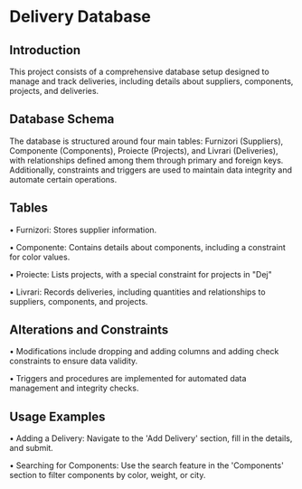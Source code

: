 # Delivery Database

## Introduction
This project consists of a comprehensive database setup designed to manage and
track deliveries, including details about suppliers, components, projects, and
deliveries.

## Database Schema

The database is structured around four main tables: Furnizori (Suppliers),
Componente (Components), Proiecte (Projects), and Livrari (Deliveries), with
relationships defined among them through primary and foreign keys. Additionally,
constraints and triggers are used to maintain data integrity and automate certain
operations.

## Tables

• Furnizori: Stores supplier information.

• Componente: Contains details about components, including a constraint for
  color values.

• Proiecte: Lists projects, with a special constraint for projects in "Dej"

• Livrari: Records deliveries, including quantities and relationships to
  suppliers, components, and projects.

## Alterations and Constraints

• Modifications include dropping and adding columns and adding check
  constraints to ensure data validity.

• Triggers and procedures are implemented for automated data management
and integrity checks.

## Usage Examples

• Adding a Delivery: Navigate to the 'Add Delivery' section, fill in the details,
and submit.

• Searching for Components: Use the search feature in the 'Components'
section to filter components by color, weight, or city.
